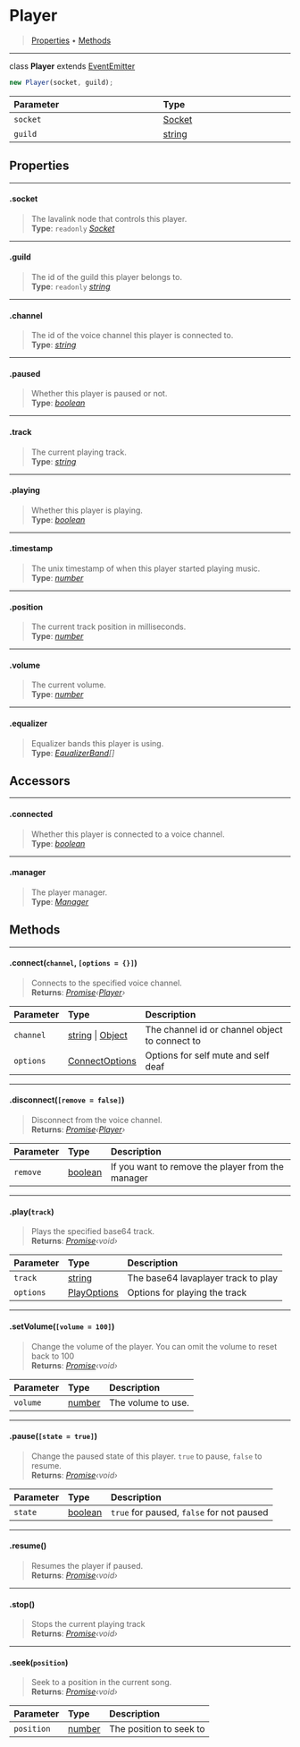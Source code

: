 # Player

> [Properties](#properties) &bull; [Methods](#methods)

---

class **Player** extends [EventEmitter](https://nodejs.org/api/events.html#events_class_eventemitter)

```js
new Player(socket, guild);
```

| Parameter <img width=1000/> | Type <img width=1000/> |
| :-------------------------- | :--------------------- |
| `socket`                    | [Socket](/socket)       |
| `guild`                     | [string][1]            |

## Properties

---

#### .socket

> The lavalink node that controls this player.  
> **Type**: `readonly` _[Socket](/socket)_

---

#### .guild

> The id of the guild this player belongs to.  
> **Type**: `readonly` _[string][1]_

---

#### .channel

> The id of the voice channel this player is connected to.  
> **Type**: _[string][1]_

---

#### .paused

> Whether this player is paused or not.  
> **Type**: _[boolean][5]_

---

#### .track

> The current playing track.  
> **Type**: _[string](1)_

---

#### .playing

> Whether this player is playing.  
> **Type**: _[boolean][5]_

---

#### .timestamp

> The unix timestamp of when this player started playing music.  
> **Type**: _[number][3]_

---

#### .position

> The current track position in milliseconds.  
> **Type**: _[number][3]_

---

#### .volume

> The current volume.  
> **Type**: _[number][3]_

---

#### .equalizer

> Equalizer bands this player is using.  
> **Type**: _[EqualizerBand]()[]_

## Accessors

---

#### .connected

> Whether this player is connected to a voice channel.  
> **Type**: _[boolean][5]_

---

#### .manager

> The player manager.  
> **Type**: _[Manager](./manager)_

## Methods

---

#### .connect(`channel`, `[options = {}]`)

> Connects to the specified voice channel.  
> **Returns**: _[Promise][5]‹[Player](#)›_

| Parameter | Type                                              | Description                                    |
| :-------- | :------------------------------------------------ | :--------------------------------------------- |
| `channel` | [string][1] \| [Object][4]                        | The channel id or channel object to connect to |
| `options` | [ConnectOptions](../interfaces/ConnectOptions.md) | Options for self mute and self deaf            |

---

#### .disconnect(`[remove = false]`)

> Disconnect from the voice channel.  
> **Returns**: _[Promise][4]‹[Player](#)›_

| Parameter | Type         | Description                                       |
| :-------- | :----------- | :------------------------------------------------ |
| `remove`  | [boolean][4] | If you want to remove the player from the manager |

---

#### .play(`track`)

> Plays the specified base64 track.  
> **Returns**: _[Promise][4]‹void›_

| Parameter | Type                                        | Description                         |
| :-------- | :------------------------------------------ | :---------------------------------- |
| `track`   | [string][1]                                 | The base64 lavaplayer track to play |
| `options` | [PlayOptions](../interfaces/PlayOptions.md) | Options for playing the track       |

---

#### .setVolume(`[volume = 100]`)

> Change the volume of the player. You can omit the volume to reset back to 100  
> **Returns**: _[Promise][4]‹void›_

| Parameter | Type        | Description        |
| :-------- | :---------- | :----------------- |
| `volume`  | [number][3] | The volume to use. |

---

#### .pause(`[state = true]`)

> Change the paused state of this player. `true` to pause, `false` to resume.  
> **Returns**: _[Promise][4]‹void›_

| Parameter | Type         | Description                               |
| :-------- | :----------- | :---------------------------------------- |
| `state`   | [boolean][5] | `true` for paused, `false` for not paused |

---

#### .resume()

> Resumes the player if paused.  
> **Returns**: _[Promise][4]‹void›_

---

#### .stop()

> Stops the current playing track  
> **Returns**: _[Promise][5]‹void›_

---

#### .seek(`position`)

> Seek to a position in the current song.  
> **Returns**: _[Promise][5]‹void›_

| Parameter  | Type        | Description             |
| :--------- | :---------- | :---------------------- |
| `position` | [number][3] | The position to seek to |

[1]: https://developer.mozilla.org/en-US/docs/Web/JavaScript/Reference/Global_Objects/string
[2]: https://developer.mozilla.org/en-US/docs/Web/JavaScript/Reference/Global_Objects/object
[3]: https://developer.mozilla.org/en-US/docs/Web/JavaScript/Reference/Global_Objects/number
[4]: https://developer.mozilla.org/en-US/docs/Web/JavaScript/Reference/Global_Objects/promise
[5]: https://developer.mozilla.org/en-US/docs/Web/JavaScript/Reference/Global_Objects/boolean

[10]: https://discord.com/developers/docs/topics/voice-connections#retrieving-voice-server-information-gateway-voice-state-update-example
[11]: https://discord.com/developers/docs/topics/voice-connections#retrieving-voice-server-information-example-voice-server-update-payload